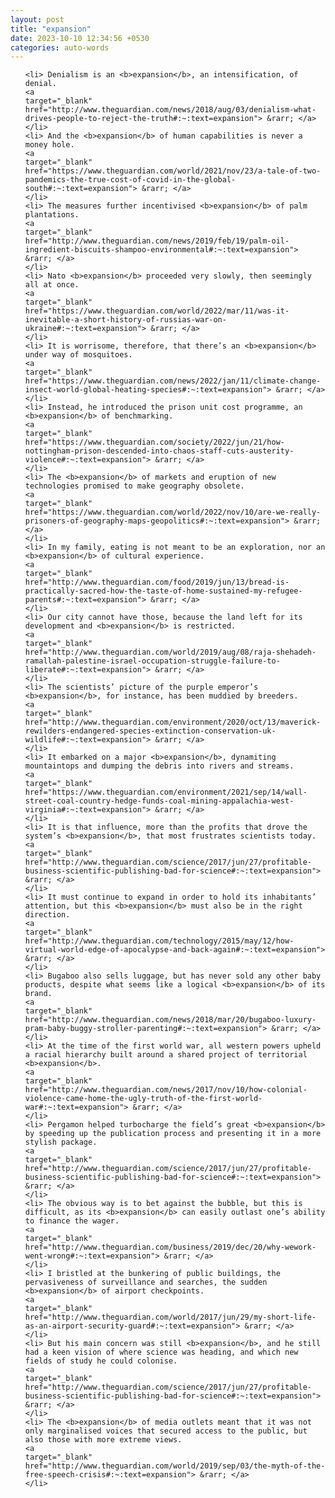 ```yaml
---
layout: post
title: "expansion"
date: 2023-10-10 12:34:56 +0530
categories: auto-words
---
```

<ol>

    <li> Denialism is an <b>expansion</b>, an intensification, of denial.
    <a 
    target="_blank" 
    href="http://www.theguardian.com/news/2018/aug/03/denialism-what-drives-people-to-reject-the-truth#:~:text=expansion"> &rarr; </a>
    </li>
    <li> And the <b>expansion</b> of human capabilities is never a money hole.
    <a 
    target="_blank" 
    href="https://www.theguardian.com/world/2021/nov/23/a-tale-of-two-pandemics-the-true-cost-of-covid-in-the-global-south#:~:text=expansion"> &rarr; </a>
    </li>
    <li> The measures further incentivised <b>expansion</b> of palm plantations.
    <a 
    target="_blank" 
    href="http://www.theguardian.com/news/2019/feb/19/palm-oil-ingredient-biscuits-shampoo-environmental#:~:text=expansion"> &rarr; </a>
    </li>
    <li> Nato <b>expansion</b> proceeded very slowly, then seemingly all at once.
    <a 
    target="_blank" 
    href="https://www.theguardian.com/world/2022/mar/11/was-it-inevitable-a-short-history-of-russias-war-on-ukraine#:~:text=expansion"> &rarr; </a>
    </li>
    <li> It is worrisome, therefore, that there’s an <b>expansion</b> under way of mosquitoes.
    <a 
    target="_blank" 
    href="https://www.theguardian.com/news/2022/jan/11/climate-change-insect-world-global-heating-species#:~:text=expansion"> &rarr; </a>
    </li>
    <li> Instead, he introduced the prison unit cost programme, an <b>expansion</b> of benchmarking.
    <a 
    target="_blank" 
    href="https://www.theguardian.com/society/2022/jun/21/how-nottingham-prison-descended-into-chaos-staff-cuts-austerity-violence#:~:text=expansion"> &rarr; </a>
    </li>
    <li> The <b>expansion</b> of markets and eruption of new technologies promised to make geography obsolete.
    <a 
    target="_blank" 
    href="https://www.theguardian.com/world/2022/nov/10/are-we-really-prisoners-of-geography-maps-geopolitics#:~:text=expansion"> &rarr; </a>
    </li>
    <li> In my family, eating is not meant to be an exploration, nor an <b>expansion</b> of cultural experience.
    <a 
    target="_blank" 
    href="http://www.theguardian.com/food/2019/jun/13/bread-is-practically-sacred-how-the-taste-of-home-sustained-my-refugee-parents#:~:text=expansion"> &rarr; </a>
    </li>
    <li> Our city cannot have those, because the land left for its development and <b>expansion</b> is restricted.
    <a 
    target="_blank" 
    href="http://www.theguardian.com/world/2019/aug/08/raja-shehadeh-ramallah-palestine-israel-occupation-struggle-failure-to-liberate#:~:text=expansion"> &rarr; </a>
    </li>
    <li> The scientists’ picture of the purple emperor’s <b>expansion</b>, for instance, has been muddied by breeders.
    <a 
    target="_blank" 
    href="http://www.theguardian.com/environment/2020/oct/13/maverick-rewilders-endangered-species-extinction-conservation-uk-wildlife#:~:text=expansion"> &rarr; </a>
    </li>
    <li> It embarked on a major <b>expansion</b>, dynamiting mountaintops and dumping the debris into rivers and streams.
    <a 
    target="_blank" 
    href="https://www.theguardian.com/environment/2021/sep/14/wall-street-coal-country-hedge-funds-coal-mining-appalachia-west-virginia#:~:text=expansion"> &rarr; </a>
    </li>
    <li> It is that influence, more than the profits that drove the system’s <b>expansion</b>, that most frustrates scientists today.
    <a 
    target="_blank" 
    href="http://www.theguardian.com/science/2017/jun/27/profitable-business-scientific-publishing-bad-for-science#:~:text=expansion"> &rarr; </a>
    </li>
    <li> It must continue to expand in order to hold its inhabitants’ attention, but this <b>expansion</b> must also be in the right direction.
    <a 
    target="_blank" 
    href="http://www.theguardian.com/technology/2015/may/12/how-virtual-world-edge-of-apocalypse-and-back-again#:~:text=expansion"> &rarr; </a>
    </li>
    <li> Bugaboo also sells luggage, but has never sold any other baby products, despite what seems like a logical <b>expansion</b> of its brand.
    <a 
    target="_blank" 
    href="http://www.theguardian.com/news/2018/mar/20/bugaboo-luxury-pram-baby-buggy-stroller-parenting#:~:text=expansion"> &rarr; </a>
    </li>
    <li> At the time of the first world war, all western powers upheld a racial hierarchy built around a shared project of territorial <b>expansion</b>.
    <a 
    target="_blank" 
    href="http://www.theguardian.com/news/2017/nov/10/how-colonial-violence-came-home-the-ugly-truth-of-the-first-world-war#:~:text=expansion"> &rarr; </a>
    </li>
    <li> Pergamon helped turbocharge the field’s great <b>expansion</b> by speeding up the publication process and presenting it in a more stylish package.
    <a 
    target="_blank" 
    href="http://www.theguardian.com/science/2017/jun/27/profitable-business-scientific-publishing-bad-for-science#:~:text=expansion"> &rarr; </a>
    </li>
    <li> The obvious way is to bet against the bubble, but this is difficult, as its <b>expansion</b> can easily outlast one’s ability to finance the wager.
    <a 
    target="_blank" 
    href="http://www.theguardian.com/business/2019/dec/20/why-wework-went-wrong#:~:text=expansion"> &rarr; </a>
    </li>
    <li> I bristled at the bunkering of public buildings, the pervasiveness of surveillance and searches, the sudden <b>expansion</b> of airport checkpoints.
    <a 
    target="_blank" 
    href="http://www.theguardian.com/world/2017/jun/29/my-short-life-as-an-airport-security-guard#:~:text=expansion"> &rarr; </a>
    </li>
    <li> But his main concern was still <b>expansion</b>, and he still had a keen vision of where science was heading, and which new fields of study he could colonise.
    <a 
    target="_blank" 
    href="http://www.theguardian.com/science/2017/jun/27/profitable-business-scientific-publishing-bad-for-science#:~:text=expansion"> &rarr; </a>
    </li>
    <li> The <b>expansion</b> of media outlets meant that it was not only marginalised voices that secured access to the public, but also those with more extreme views.
    <a 
    target="_blank" 
    href="http://www.theguardian.com/world/2019/sep/03/the-myth-of-the-free-speech-crisis#:~:text=expansion"> &rarr; </a>
    </li>